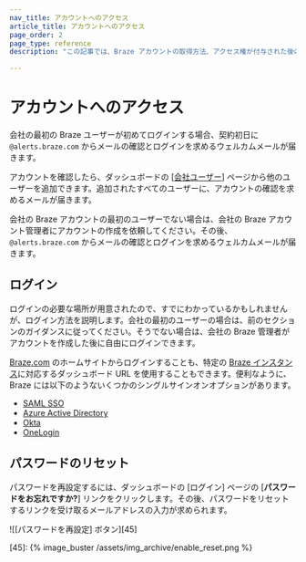 ```yaml
---
nav_title: アカウントへのアクセス
article_title: アカウントへのアクセス
page_order: 2
page_type: reference
description: "この記事では、Braze アカウントの取得方法、アクセス権が付与された後のログイン方法、Braze パスワードのリセット方法について説明します。"

---
```


# アカウントへのアクセス

会社の最初の Braze ユーザーが初めてログインする場合、契約初日に `@alerts.braze.com` からメールの確認とログインを求めるウェルカムメールが届きます。

アカウントを確認したら、ダッシュボードの [[会社ユーザー]({{site.baseurl}}/user_guide/administrative/manage_your_braze_users/adding_users_to_your_dashboard/)] ページから他のユーザーを追加できます。追加されたすべてのユーザーに、アカウントの確認を求めるメールが届きます。

会社の Braze アカウントの最初のユーザーでない場合は、会社の Braze アカウント管理者にアカウントの作成を依頼してください。その後、`@alerts.braze.com` からメールの確認とログインを求めるウェルカムメールが届きます。

## ログイン

ログインの必要な場所が用意されたので、すでにわかっているかもしれませんが、ログイン方法を説明します。会社の最初のユーザーの場合は、前のセクションのガイダンスに従ってください。そうでない場合は、会社の Braze 管理者がアカウントを作成した後に自由にログインできます。

[Braze.com](https://www.braze.com) のホームサイトからログインすることも、特定の [Braze インスタンス]({{site.baseurl}}/user_guide/administrative/access_braze/braze_instances/)に対応するダッシュボード URL を使用することもできます。便利なように、Braze には以下のようないくつかのシングルサインオンオプションがあります。

* [SAML SSO]({{site.baseurl}}/user_guide/administrative/access_braze/single_sign_on/set_up/)
* [Azure Active Directory]({{site.baseurl}}/user_guide/administrative/access_braze/single_sign_on/azure_ad/)
* [Okta]({{site.baseurl}}/user_guide/administrative/access_braze/single_sign_on/okta/)
* [OneLogin]({{site.baseurl}}/user_guide/administrative/access_braze/single_sign_on/onelogin/)

## パスワードのリセット

パスワードを再設定するには、ダッシュボードの [ログイン] ページの [**パスワードをお忘れですか?**] リンクをクリックします。その後、パスワードをリセットするリンクを受け取るメールアドレスの入力が求められます。

![[パスワードを再設定] ボタン][45]

[45]: {% image_buster /assets/img_archive/enable_reset.png %}
